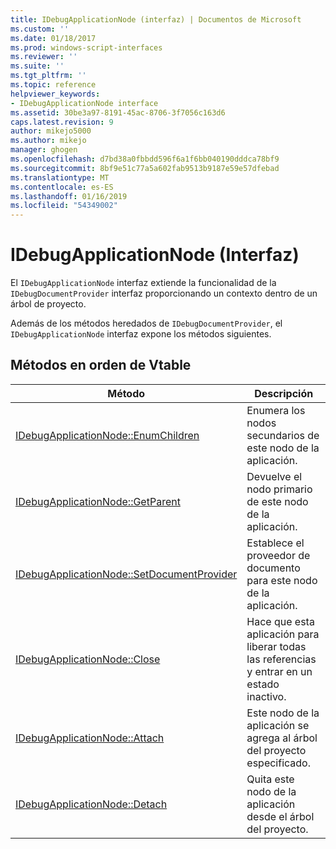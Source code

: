 ```yaml
---
title: IDebugApplicationNode (interfaz) | Documentos de Microsoft
ms.custom: ''
ms.date: 01/18/2017
ms.prod: windows-script-interfaces
ms.reviewer: ''
ms.suite: ''
ms.tgt_pltfrm: ''
ms.topic: reference
helpviewer_keywords:
- IDebugApplicationNode interface
ms.assetid: 30be3a97-8191-45ac-8706-3f7056c163d6
caps.latest.revision: 9
author: mikejo5000
ms.author: mikejo
manager: ghogen
ms.openlocfilehash: d7bd38a0fbbdd596f6a1f6bb040190dddca78bf9
ms.sourcegitcommit: 8bf9e51c77a5a602fab9513b9187e59e57dfebad
ms.translationtype: MT
ms.contentlocale: es-ES
ms.lasthandoff: 01/16/2019
ms.locfileid: "54349002"
---
```

# <a name="idebugapplicationnode-interface"></a>IDebugApplicationNode (Interfaz)
El `IDebugApplicationNode` interfaz extiende la funcionalidad de la `IDebugDocumentProvider` interfaz proporcionando un contexto dentro de un árbol de proyecto.  
  
 Además de los métodos heredados de `IDebugDocumentProvider`, el `IDebugApplicationNode` interfaz expone los métodos siguientes.  
  
## <a name="methods-in-vtable-order"></a>Métodos en orden de Vtable  
  
|Método|Descripción|  
|------------|-----------------|  
|[IDebugApplicationNode::EnumChildren](../../winscript/reference/idebugapplicationnode-enumchildren.md)|Enumera los nodos secundarios de este nodo de la aplicación.|  
|[IDebugApplicationNode::GetParent](../../winscript/reference/idebugapplicationnode-getparent.md)|Devuelve el nodo primario de este nodo de la aplicación.|  
|[IDebugApplicationNode::SetDocumentProvider](../../winscript/reference/idebugapplicationnode-setdocumentprovider.md)|Establece el proveedor de documento para este nodo de la aplicación.|  
|[IDebugApplicationNode::Close](../../winscript/reference/idebugapplicationnode-close.md)|Hace que esta aplicación para liberar todas las referencias y entrar en un estado inactivo.|  
|[IDebugApplicationNode::Attach](../../winscript/reference/idebugapplicationnode-attach.md)|Este nodo de la aplicación se agrega al árbol del proyecto especificado.|  
|[IDebugApplicationNode::Detach](../../winscript/reference/idebugapplicationnode-detach.md)|Quita este nodo de la aplicación desde el árbol del proyecto.|